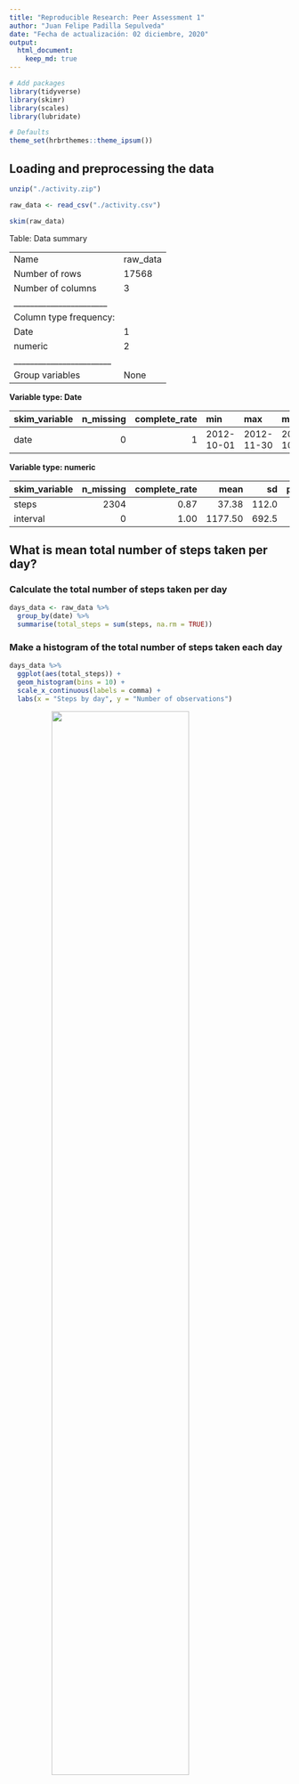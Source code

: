 ```yaml
---
title: "Reproducible Research: Peer Assessment 1"
author: "Juan Felipe Padilla Sepulveda"
date: "Fecha de actualización: 02 diciembre, 2020"
output: 
  html_document:
    keep_md: true
---
```





```r
# Add packages
library(tidyverse)
library(skimr)
library(scales)
library(lubridate)

# Defaults
theme_set(hrbrthemes::theme_ipsum())
```

## Loading and preprocessing the data


```r
unzip("./activity.zip")

raw_data <- read_csv("./activity.csv")

skim(raw_data)
```


Table: Data summary

|                         |         |
|:------------------------|:--------|
|Name                     |raw_data |
|Number of rows           |17568    |
|Number of columns        |3        |
|_______________________  |         |
|Column type frequency:   |         |
|Date                     |1        |
|numeric                  |2        |
|________________________ |         |
|Group variables          |None     |


**Variable type: Date**

|skim_variable | n_missing| complete_rate|min        |max        |median     | n_unique|
|:-------------|---------:|-------------:|:----------|:----------|:----------|--------:|
|date          |         0|             1|2012-10-01 |2012-11-30 |2012-10-31 |       61|


**Variable type: numeric**

|skim_variable | n_missing| complete_rate|    mean|    sd| p0|   p25|  p50|  p75| p100|hist                                     |
|:-------------|---------:|-------------:|-------:|-----:|--:|-----:|----:|----:|----:|:----------------------------------------|
|steps         |      2304|          0.87|   37.38| 112.0|  0|   0.0|    0|   12|  806|▇▁▁▁▁ |
|interval      |         0|          1.00| 1177.50| 692.5|  0| 588.8| 1178| 1766| 2355|▇▇▇▇▇ |

## What is mean total number of steps taken per day?

### Calculate the total number of steps taken per day


```r
days_data <- raw_data %>%
  group_by(date) %>%
  summarise(total_steps = sum(steps, na.rm = TRUE))
```

### Make a histogram of the total number of steps taken each day


```r
days_data %>%
  ggplot(aes(total_steps)) +
  geom_histogram(bins = 10) +
  scale_x_continuous(labels = comma) +
  labs(x = "Steps by day", y = "Number of observations")
```

<img src="PA1_template_files/figure-html/unnamed-chunk-4-1.png" width="70%" style="display: block; margin: auto;" />

### Calculate and report the mean and median of the total number of steps taken per day


```r
days_data %>%
  summarise(
    mean_steps = mean(total_steps, na.rm = TRUE),
    median_steps = median(total_steps, na.rm = TRUE)
  )
#> # A tibble: 1 x 2
#>   mean_steps median_steps
#>        <dbl>        <dbl>
#> 1      9354.        10395
```

## What is the average daily activity pattern?

### Make a time series plot of the 5-minute interval (x-axis) and the average number of steps taken, averaged across all days (y-axis)


```r
raw_data %>%
  group_by(interval) %>%
  summarise(total_steps = mean(steps, na.rm = TRUE)) %>%
  ggplot(aes(interval, total_steps)) +
  geom_line() +
  labs(x = "Interval", y = "Average number of steps taken")
```

<img src="PA1_template_files/figure-html/unnamed-chunk-6-1.png" width="70%" style="display: block; margin: auto;" />

### Which 5-minute interval, on average across all the days in the dataset, contains the maximum number of steps?


```r
raw_data %>%
  group_by(interval) %>%
  summarise(total_steps = mean(steps, na.rm = TRUE)) %>%
  arrange(desc(total_steps)) %>%
  slice(1)
#> # A tibble: 1 x 2
#>   interval total_steps
#>      <dbl>       <dbl>
#> 1      835        206.
```

## Imputing missing values

### Calculate and report the total number of missing values in the dataset 


```r
raw_data %>%
  filter(is.na(steps)) %>%
  count(steps)
#> # A tibble: 1 x 2
#>   steps     n
#>   <dbl> <int>
#> 1    NA  2304
```

### Devise a strategy for filling in all of the missing values in the dataset


```r
imputed_data <- raw_data %>%
  group_by(interval) %>%
  mutate(mean_steps = mean(steps, na.rm = TRUE)) %>%
  ungroup() %>%
  mutate(
    steps = if_else(
      is.na(steps),
      mean_steps,
      steps
    )
  ) %>%
  select(-mean_steps)
```

### Create a new dataset that is equal to the original dataset but with the missing data filled in


```r
imputed_data %>%
  skim()
```


Table: Data summary

|                         |           |
|:------------------------|:----------|
|Name                     |Piped data |
|Number of rows           |17568      |
|Number of columns        |3          |
|_______________________  |           |
|Column type frequency:   |           |
|Date                     |1          |
|numeric                  |2          |
|________________________ |           |
|Group variables          |None       |


**Variable type: Date**

|skim_variable | n_missing| complete_rate|min        |max        |median     | n_unique|
|:-------------|---------:|-------------:|:----------|:----------|:----------|--------:|
|date          |         0|             1|2012-10-01 |2012-11-30 |2012-10-31 |       61|


**Variable type: numeric**

|skim_variable | n_missing| complete_rate|    mean|    sd| p0|   p25|  p50|  p75| p100|hist                                     |
|:-------------|---------:|-------------:|-------:|-----:|--:|-----:|----:|----:|----:|:----------------------------------------|
|steps         |         0|             1|   37.38| 105.3|  0|   0.0|    0|   27|  806|▇▁▁▁▁ |
|interval      |         0|             1| 1177.50| 692.5|  0| 588.8| 1178| 1766| 2355|▇▇▇▇▇ |

### Make a histogram of the total number of steps taken each day and Calculate and report the mean and median total number of steps taken per day


```r
imputed_data %>%
  group_by(date) %>%
  summarise(total_steps = sum(steps, na.rm = TRUE)) %>%
  ggplot(aes(total_steps)) +
  geom_histogram(bins = 10) +
  scale_x_continuous(labels = comma) +
  labs(x = "Steps by day", y = "Number of observations")
```

<img src="PA1_template_files/figure-html/unnamed-chunk-11-1.png" width="70%" style="display: block; margin: auto;" />


```r
imputed_data %>%
  group_by(date) %>%
  summarise(total_steps = sum(steps, na.rm = TRUE)) %>%
  summarise(
    mean_steps = mean(total_steps, na.rm = TRUE),
    median_steps = median(total_steps, na.rm = TRUE)
  )
#> # A tibble: 1 x 2
#>   mean_steps median_steps
#>        <dbl>        <dbl>
#> 1     10766.       10766.
```

The values differ substantially from the previous calculations. Likewise, the distribution is now more normal.

## Are there differences in activity patterns between weekdays and weekends?

### Create a new factor variable in the dataset with two levels – “weekday” and “weekend” indicating whether a given date is a weekday or weekend day


```r
final_data <- imputed_data %>%
  mutate(
    type_day = wday(date, label = TRUE, abbr = FALSE),
    type_day = if_else(
      type_day %in% c("sábado", "domingo"),
      "weekend",
      "weekday"
    ),
    type_day = factor(type_day, c("weekday", "weekend"))
  )
```

### Make a panel plot containing a time series plot of the 5-minute interval (x-axis) and the average number of steps taken, averaged across all weekday days or weekend days (y-axis)


```r
final_data %>%
  group_by(interval, type_day) %>%
  summarise(total_steps = mean(steps, na.rm = TRUE)) %>%
  ggplot(aes(interval, total_steps)) +
  geom_line() +
  labs(x = "Interval", y = "Average number of steps taken") +
  facet_wrap(~type_day, nrow = 2)
```

<img src="PA1_template_files/figure-html/unnamed-chunk-14-1.png" width="70%" style="display: block; margin: auto;" />
